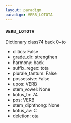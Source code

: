 ```yaml
---
layout: paradigm
paradigm: VERB_LOTOTA
---
```

### ` VERB_LOTOTA `

Dictionary class74 back 0~to
* clitics: False
* grade_dir: strengthen
* harmony: back
* suffix_regex: tota
* plurale_tantum: False
* possessive: False
* upos: VERB
* stem_vowel: None
* kotus_tn: 74
* pos: VERB
* stem_diphthong: None
* kotus_av: C
* deletion: ota
